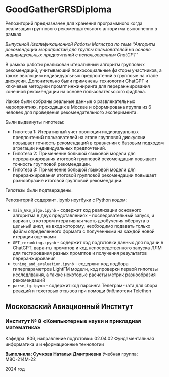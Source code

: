 # GoodGatherGRSDiploma

Репозиторий предназначен для хранения программного когда реализации группового рекомендательного алгоритма выполненно в рамках 

*Выпускной Квалификационной Работы Магистра по теме "Алгоритм рекомендации мероприятий для группы пользователей на основе индивидуальных предпочтений с использованием ChatGPT"*


В рамках работы реализован итеративный алгоритм групповых рекомендаций, учитывающий психосоциальные факторы участников, а также эволюцию индивидуальных предпочтений в группоые на этапе дискусии. Допонительно были применены технологии ChatGPT и ключевые методики промпт инжиниринга для переранжирования конечной рекомендации на основе пользовательского фидбэка.

Иакже были собраны реальные данные о развлекательных мероприятиях, проходящих в Москве и сформирована группа из 6 человек для проведения рекомендательного эксперимента.

Были выдвинуты гипотезы: 
- Гипотеза 1: Итеративный учет эволюции индивидуальных предпочтений пользователей на этапе групповой дискуссии повышает точность рекомендаций в сравнении с базовым подходом агрегации индивидуальных предпочтений.
- Гипотеза 2: Применение большой языковой модели для переранжирования итоговой групповой рекомендации повышает точность групповой рекомендации.
- Гипотеза 3: Применение большой языковой модели для переранжирования итоговой групповой рекомендации повышает разнообразие итоговой групповой рекомендации.
  
Гипотезы были подтверждены.

Репозиторий содержит .ipynb ноутбуки с Python кодом:

- `main_GRS_algo.ipynb` - содержит код реализации основного алгоритма в двух представлениях - последовательный запуск, и вариант, в котором итеративная часть дообучения обернута в цельный цикл, на вход которому, необходимо подавать только файлы определенного формата с полученными на каждой новой итерации оценками
-  `GPT_reranking.ipynb` - содержит код подготовки данных для подачи в ChatGPT, варанты промптов и код непосредственного запуска ЛЛМ для тестирования разных промптов и получения результатов переранжирования
- `tuning_and_evaluation.ipynb` - содержит код подбора гиперпараметров LightFM модели, код проверки первой гипотезы исследлвания, а также некоторые расчеты метрик разнообразия рекомендаций
- `parse_tg.ipynb` - содержит код парсинга Телеграм-чата для сбора реакций и техстовых отзывов при помощи библиотеки Telethon

## Московаский Авиационный Институт

### Институт № 8	«Компьютерные науки и прикладная математика»

Кафедра: 806, направление подготовки:	02.04.02 Фундаментальная информатика и информационные технологии

**Выполнила: Сучкова Наталья Дмитриевна**
Учебная группа: М8О-214М-22

2024 год
